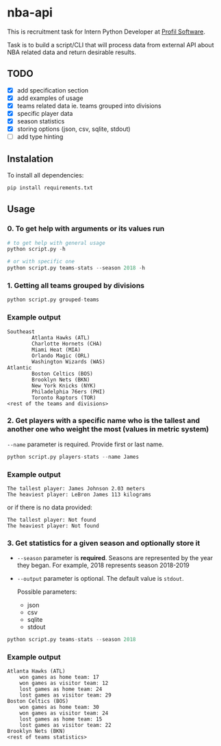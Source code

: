 # nba-api

This is recruitment task for Intern Python Developer at [Profil Software](https://profil-software.com/).

Task is to build a script/CLI that will process data from external API about NBA related data and return desirable results.

## TODO

- [x] add specification section
- [x] add examples of usage
- [x] teams related data ie. teams grouped into divisions
- [x] specific player data
- [x] season statistics
- [x] storing options (json, csv, sqlite, stdout)
- [ ] add type hinting

## Instalation

To install all dependencies:

```py
pip install requirements.txt
```

## Usage

### 0. To get help with arguments or its values run

```py
# to get help with general usage
python script.py -h

# or with specific one
python script.py teams-stats --season 2018 -h
```

### 1. Getting all teams grouped by divisions

```py
python script.py grouped-teams
```

### Example output

```
Southeast
        Atlanta Hawks (ATL)
        Charlotte Hornets (CHA)
        Miami Heat (MIA)
        Orlando Magic (ORL)
        Washington Wizards (WAS)
Atlantic
        Boston Celtics (BOS)
        Brooklyn Nets (BKN)
        New York Knicks (NYK)
        Philadelphia 76ers (PHI)
        Toronto Raptors (TOR)
<rest of the teams and divisions>
```

### 2. Get players with a specific name who is the tallest and another one who weight the most (values in metric system)

`--name` parameter is required. Provide first or last name.

```py
python script.py players-stats --name James
```

### Example output

```
The tallest player: James Johnson 2.03 meters
The heaviest player: LeBron James 113 kilograms
```

or if there is no data provided:

```
The tallest player: Not found
The heaviest player: Not found
```

### 3. Get statistics for a given season and optionally store it

- `--season` parameter is **required**. Seasons are represented by the year they began. For example, 2018 represents season 2018-2019
- `--output` parameter is optional. The default value is `stdout`.

  Possible parameters:

  - json
  - csv
  - sqlite
  - stdout

```py
python script.py teams-stats --season 2018
```

### Example output

```
Atlanta Hawks (ATL)
    won games as home team: 17
    won games as visitor team: 12
    lost games as home team: 24
    lost games as visitor team: 29
Boston Celtics (BOS)
    won games as home team: 30
    won games as visitor team: 24
    lost games as home team: 15
    lost games as visitor team: 22
Brooklyn Nets (BKN)
<rest of teams statistics>
```
